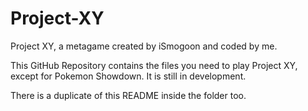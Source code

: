 Project-XY
==========

Project XY, a metagame created by iSmogoon and coded by me.

This GitHub Repository contains the files you need to play Project XY, except for Pokemon Showdown. It is still in development.

There is a duplicate of this README inside the folder too.

